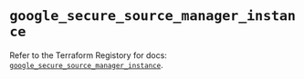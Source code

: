 # `google_secure_source_manager_instance`

Refer to the Terraform Registory for docs: [`google_secure_source_manager_instance`](https://registry.terraform.io/providers/hashicorp/google-beta/5.21.0/docs/resources/google_secure_source_manager_instance).
